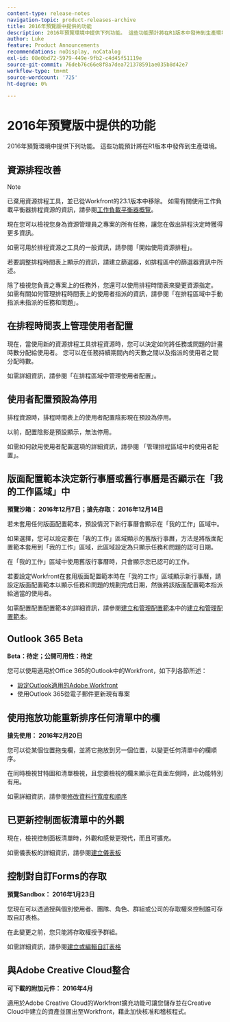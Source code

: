 ```yaml
---
content-type: release-notes
navigation-topic: product-releases-archive
title: 2016年預覽版中提供的功能
description: 2016年預覽環境中提供下列功能。 這些功能預計將在R1版本中發佈到生產環境。
author: Luke
feature: Product Announcements
recommendations: noDisplay, noCatalog
exl-id: 08e0bd72-5979-449e-9fb2-c4d45f51119e
source-git-commit: 76deb76c66e8f8a7dea721378591ae035b8d42e7
workflow-type: tm+mt
source-wordcount: '725'
ht-degree: 0%

---
```


# 2016年預覽版中提供的功能

2016年預覽環境中提供下列功能。 這些功能預計將在R1版本中發佈到生產環境。

## 資源排程改善

>[!NOTE]
>
>已棄用資源排程工具，並已從Workfront的23.1版本中移除。 如需有關使用工作負載平衡器排程資源的資訊，請參閱[工作負載平衡器概覽](../../../../resource-mgmt/workload-balancer/overview-workload-balancer.md)。

現在您可以檢視您身為資源管理員之專案的所有任務，讓您在做出排程決定時獲得更多資訊。

如需可用於排程資源之工具的一般資訊，請參閱「開始使用資源排程」。

若要調整排程時間表上顯示的資訊，請建立篩選器，如排程區中的篩選器資訊中所述。

除了檢視您負責之專案上的任務外，您還可以使用排程時間表來變更資源指定。 如需有關如何管理排程時間表上的使用者指派的資訊，請參閱「在排程區域中手動指派未指派的任務和問題」。

## 在排程時間表上管理使用者配置

現在，當使用新的資源排程工具排程資源時，您可以決定如何將任務或問題的計畫時數分配給使用者。 您可以在任務持續期間內的天數之間以及指派的使用者之間分配時數。

如需詳細資訊，請參閱「在排程區域中管理使用者配置」。

## 使用者配置預設為停用

排程資源時，排程時間表上的使用者配置陰影現在預設為停用。

以前，配置陰影是預設顯示，無法停用。

如需如何啟用使用者配置選項的詳細資訊，請參閱
「管理排程區域中的使用者配置」。

## 版面配置範本決定新行事曆或舊行事曆是否顯示在「我的工作區域」中

**預覽沙箱： 2016年12月7日；搶先存取： 2016年12月14日** 

若未套用任何版面配置範本，預設情況下新行事曆會顯示在「我的工作」區域中。

如果選擇，您可以設定要在「我的工作」區域顯示的舊版行事曆，方法是將版面配置範本套用到「我的工作」區域，此區域設定為只顯示任務和問題的認可日期。

在「我的工作」區域中使用舊版行事曆時，只會顯示您已認可的工作。

若要設定Workfront在套用版面配置範本時在「我的工作」區域顯示新行事曆，請設定版面配置範本以顯示任務和問題的規劃完成日期，然後將該版面配置範本指派給適當的使用者。

如需配置配置配置範本的詳細資訊，請參閱[建立和管理配置範本](../../../../administration-and-setup/customize-workfront/use-layout-templates/create-and-manage-layout-templates.md)中的[建立和管理配置範本](../../../../administration-and-setup/customize-workfront/use-layout-templates/create-and-manage-layout-templates.md#customizing-my-work)。

## Outlook 365 Beta

**Beta：待定；公開可用性：待定**

您可以使用適用於Office 365的Outlook中的Workfront，如下列各節所述：

* [設定Outlook適用的Adobe Workfront](../../../../workfront-integrations-and-apps/using-workfront-with-outlook/set-up-workfront-for-outlook.md)
* 使用Outlook 365從電子郵件更新現有專案

## 使用拖放功能重新排序任何清單中的欄

**搶先使用： 2016年2月20日**

您可以從某個位置拖曳欄，並將它拖放到另一個位置，以變更任何清單中的欄順序。

在同時檢視甘特圖和清單檢視，且您要檢視的欄未顯示在頁面左側時，此功能特別有用。 

如需詳細資訊，請參閱[修改資料行寬度和順序](../../../../reports-and-dashboards/reports/reporting-elements/modify-column-width-order.md)

## 已更新控制面板清單中的外觀

現在，檢視控制面板清單時，外觀和感覺更現代，而且可擴充。

如需儀表板的詳細資訊，請參閱[建立儀表板](../../../../reports-and-dashboards/dashboards/creating-and-managing-dashboards/create-dashboard.md)

## 控制對自訂Forms的存取

**預覽Sandbox： 2016年1月23日**

您現在可以透過授與個別使用者、團隊、角色、群組或公司的存取權來控制誰可存取自訂表格。 

在此變更之前，您只能將存取權授予群組。

如需詳細資訊，請參閱[建立或編輯自訂表格](../../../../administration-and-setup/customize-workfront/create-manage-custom-forms/create-or-edit-a-custom-form.md)

## 與Adobe Creative Cloud整合

**可下載的附加元件： 2016年4月**

適用於Adobe Creative Cloud的Workfront擴充功能可讓您儲存並在Creative Cloud中建立的資產並匯出至Workfront，藉此加快核准和稽核程式。
